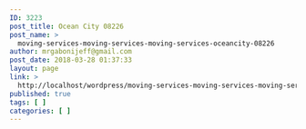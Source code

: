```yaml
---
ID: 3223
post_title: Ocean City 08226
post_name: >
  moving-services-moving-services-moving-services-oceancity-08226
author: mrgabonijeff@gmail.com
post_date: 2018-03-28 01:37:33
layout: page
link: >
  http://localhost/wordpress/moving-services-moving-services-moving-services-oceancity-08226/
published: true
tags: [ ]
categories: [ ]
---
```

